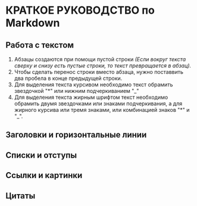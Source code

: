 # КРАТКОЕ РУКОВОДСТВО по Markdown #  
## Работа с текстом ##  
1. Абзацы создаются при помощи пустой строки *(Если вокруг текста сверху и снизу есть пустые строки, то текст превращается в абзац).*
2. Чтобы сделать перенос строки вместо абзаца, нужно поставвить два пробела в конце предыдущей строки.
3. Для выделения текста курсивом необходимо текст обрамить звездочкой "*" или нижним подчеркиванием "_"
4. Для выделения текста жирным шрифтом текст необходимо обрамить двумя звездочками или знаками подчеркивания, а для жирного курсива или тремя знаками, или комбинацией знаков "*" и "_".
## Заголовки и горизонтальные линии  


## Списки и отступы  


## Ссылки и картинки  


## Цитаты